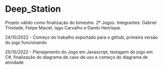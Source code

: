 # Deep_Station
Projeto válido como finalização do bimestre. 2º Jogos. Integrantes: Gabriel Trindade, Felipe Maciel, Iago Carvalho e Danilo Henrique.

24/10/2022 - Começo do trabalho exportado para o github, primeira versão do jogo funcionando

25/10/2022 - Planejamento do Jogo em Javascript, testagem do jogo em C#, finalização do diagrama de caso de uso e começo do diagrama de atividade
